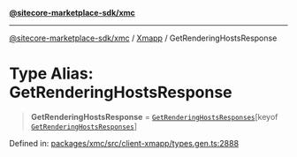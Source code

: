 [**@sitecore-marketplace-sdk/xmc**](../../../../README.md)

***

[@sitecore-marketplace-sdk/xmc](../../../../README.md) / [Xmapp](../README.md) / GetRenderingHostsResponse

# Type Alias: GetRenderingHostsResponse

> **GetRenderingHostsResponse** = [`GetRenderingHostsResponses`](GetRenderingHostsResponses.md)\[keyof [`GetRenderingHostsResponses`](GetRenderingHostsResponses.md)\]

Defined in: [packages/xmc/src/client-xmapp/types.gen.ts:2888](https://github.com/Sitecore/marketplace-sdk/blob/e3ec55ede335ad59ac5875d32f0d68c50e7bc899/packages/xmc/src/client-xmapp/types.gen.ts#L2888)
